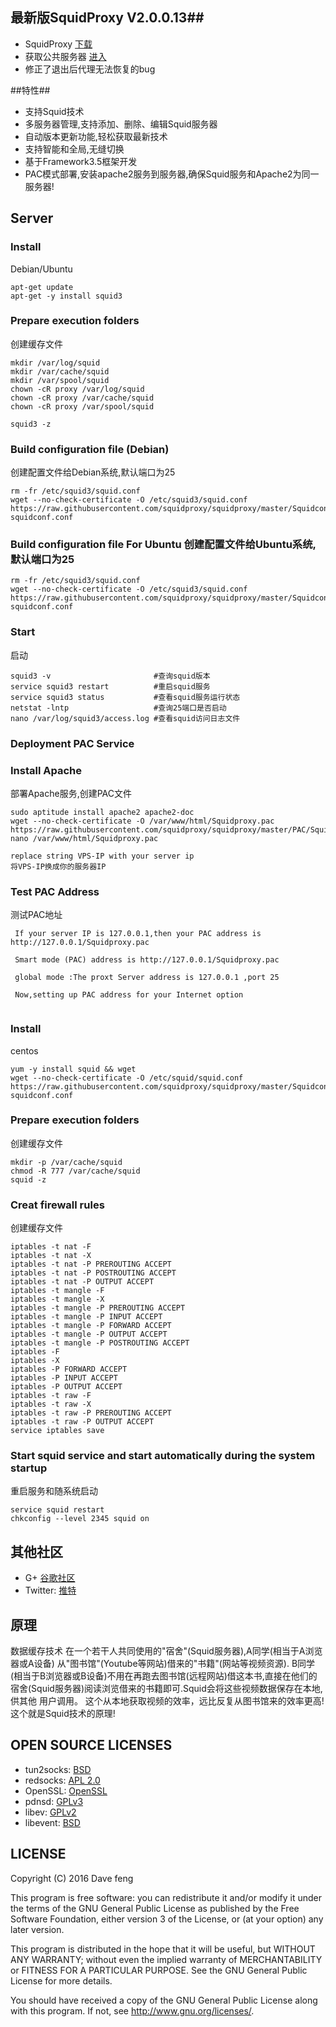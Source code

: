 ## 最新版SquidProxy V2.0.0.13##


* SquidProxy [下载](https://github.com/squidproxy/squidproxy/releases/download/V2.0.0.13/Squidproxy.exe)
* 获取公共服务器 [进入](https://plus.google.com/communities/101513261063592651175)
* 修正了退出后代理无法恢复的bug

##特性##

- 支持Squid技术
- 多服务器管理,支持添加、删除、编辑Squid服务器
- 自动版本更新功能,轻松获取最新技术
- 支持智能和全局,无缝切换
- 基于Framework3.5框架开发
- PAC模式部署,安装apache2服务到服务器,确保Squid服务和Apache2为同一服务器!

## Server

### Install

Debian/Ubuntu

```
apt-get update 
apt-get -y install squid3

```

### Prepare execution folders 
创建缓存文件

```
mkdir /var/log/squid
mkdir /var/cache/squid
mkdir /var/spool/squid
chown -cR proxy /var/log/squid
chown -cR proxy /var/cache/squid
chown -cR proxy /var/spool/squid

squid3 -z

```

### Build configuration file (Debian)
创建配置文件给Debian系统,默认端口为25

```
rm -fr /etc/squid3/squid.conf
wget --no-check-certificate -O /etc/squid3/squid.conf https://raw.githubusercontent.com/squidproxy/squidproxy/master/Squidconf/D-squidconf.conf

```

### Build configuration file For Ubuntu 创建配置文件给Ubuntu系统,默认端口为25

```
rm -fr /etc/squid3/squid.conf
wget --no-check-certificate -O /etc/squid3/squid.conf https://raw.githubusercontent.com/squidproxy/squidproxy/master/Squidconf/U-squidconf.conf

```

### Start 
启动

```
squid3 -v                       #查询squid版本
service squid3 restart          #重启squid服务
service squid3 status           #查看squid服务运行状态   
netstat -lntp                   #查询25端口是否启动
nano /var/log/squid3/access.log #查看squid访问日志文件

```
 
### Deployment PAC Service 

### Install Apache
部署Apache服务,创建PAC文件
```
sudo aptitude install apache2 apache2-doc
wget --no-check-certificate -O /var/www/html/Squidproxy.pac https://raw.githubusercontent.com/squidproxy/squidproxy/master/PAC/Squidproxy.pac
nano /var/www/html/Squidproxy.pac

replace string VPS-IP with your server ip
将VPS-IP换成你的服务器IP 
```

### Test PAC Address
测试PAC地址
```
 If your server IP is 127.0.0.1,then your PAC address is http://127.0.0.1/Squidproxy.pac
 
 Smart mode (PAC) address is http://127.0.0.1/Squidproxy.pac

 global mode :The proxt Server address is 127.0.0.1 ,port 25
 
 Now,setting up PAC address for your Internet option 
 
```

### Install

centos

```
yum -y install squid && wget
wget --no-check-certificate -O /etc/squid/squid.conf https://raw.githubusercontent.com/squidproxy/squidproxy/master/Squidconf/C-squidconf.conf

```

### Prepare execution folders 
创建缓存文件
```
mkdir -p /var/cache/squid
chmod -R 777 /var/cache/squid
squid -z

```

### Creat firewall rules
创建缓存文件
```
iptables -t nat -F
iptables -t nat -X
iptables -t nat -P PREROUTING ACCEPT
iptables -t nat -P POSTROUTING ACCEPT
iptables -t nat -P OUTPUT ACCEPT
iptables -t mangle -F
iptables -t mangle -X
iptables -t mangle -P PREROUTING ACCEPT
iptables -t mangle -P INPUT ACCEPT
iptables -t mangle -P FORWARD ACCEPT
iptables -t mangle -P OUTPUT ACCEPT
iptables -t mangle -P POSTROUTING ACCEPT
iptables -F
iptables -X
iptables -P FORWARD ACCEPT
iptables -P INPUT ACCEPT
iptables -P OUTPUT ACCEPT
iptables -t raw -F
iptables -t raw -X
iptables -t raw -P PREROUTING ACCEPT
iptables -t raw -P OUTPUT ACCEPT
service iptables save

```
 
### Start squid service and start automatically during the system startup
重启服务和随系统启动
```
service squid restart
chkconfig --level 2345 squid on

```

## 其他社区

* G+ [谷歌社区](https://plus.google.com/communities/101513261063592651175)
* Twitter: [推特](https://twitter.com/squidgfw)

## 原理

数据缓存技术
在一个若干人共同使用的"宿舍"(Squid服务器),A同学(相当于A浏览器或A设备) 从"图书馆"(Youtube等网站)借来的"书籍"(网站等视频资源).
B同学(相当于B浏览器或B设备)不用在再跑去图书馆(远程网站)借这本书,直接在他们的宿舍(Squid服务器)阅读浏览借来的书籍即可.Squid会将这些视频数据保存在本地,供其他
用户调用。
这个从本地获取视频的效率，远比反复从图书馆来的效率更高! 这个就是Squid技术的原理!

## OPEN SOURCE LICENSES

* tun2socks: [BSD](https://github.com/shadowsocks/badvpn/blob/shadowsocks-android/COPYING)
* redsocks: [APL 2.0](https://github.com/shadowsocks/redsocks/blob/master/README)
* OpenSSL: [OpenSSL](https://github.com/shadowsocks/openssl-android/blob/master/NOTICE)
* pdnsd: [GPLv3](https://github.com/shadowsocks/shadowsocks-android/blob/master/src/main/jni/pdnsd/COPYING)
* libev: [GPLv2](https://github.com/shadowsocks/shadowsocks-android/blob/master/src/main/jni/libev/LICENSE)
* libevent: [BSD](https://github.com/shadowsocks/libevent/blob/master/LICENSE)


## LICENSE

Copyright (C) 2016 Dave feng

This program is free software: you can redistribute it and/or modify
it under the terms of the GNU General Public License as published by
the Free Software Foundation, either version 3 of the License, or
(at your option) any later version.

This program is distributed in the hope that it will be useful,
but WITHOUT ANY WARRANTY; without even the implied warranty of
MERCHANTABILITY or FITNESS FOR A PARTICULAR PURPOSE.  See the
GNU General Public License for more details.

You should have received a copy of the GNU General Public License
along with this program. If not, see <http://www.gnu.org/licenses/>.